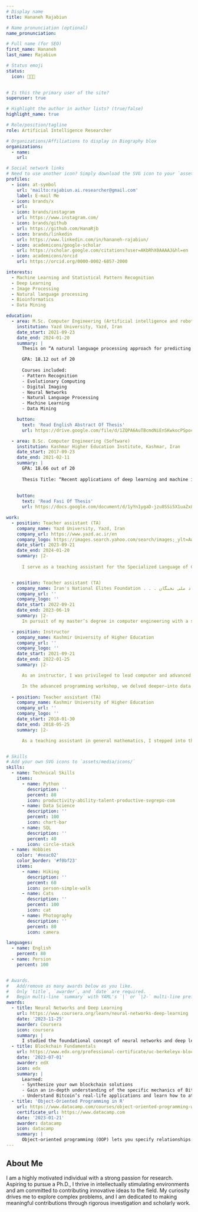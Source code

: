 ```yaml
---
# Display name
title: Hananeh Rajabiun

# Name pronunciation (optional)
name_pronunciation:

# Full name (for SEO)
first_name: Hananeh
last_name: Rajabiun

# Status emoji
status:
  icon: 👩🏻‍💻️
  

# Is this the primary user of the site?
superuser: true

# Highlight the author in author lists? (true/false)
highlight_name: true

# Role/position/tagline
role: Artificial Intelligence Researcher

# Organizations/Affiliations to display in Biography blox
organizations:
  - name:
    url: 

# Social network links
# Need to use another icon? Simply download the SVG icon to your `assets/media/icons/` folder.
profiles:
  - icon: at-symbol
    url: 'mailto:rajabiun.ai.researcher@gmail.com'
    label: E-mail Me
  - icon: brands/x
    url: 
  - icon: brands/instagram
    url: https://www.instagram.com/
  - icon: brands/github
    url: https://github.com/HanaRjb
  - icon: brands/linkedin
    url: https://www.linkedin.com/in/hananeh-rajabiun/
  - icon: academicons/google-scholar
    url: https://scholar.google.com/citations?user=AKbRhX0AAAAJ&hl=en
  - icon: academicons/orcid
    url: https://orcid.org/0000-0002-6857-2000

interests:
  - Machine Learning and Statistical Pattern Recognition
  - Deep Learning
  - Image Processing
  - Natural language processing
  - Bioinformatics
  - Data Mining

education:    
  - area: M.Sc. Computer Engineering (Artificial intelligence and robotics)
    institution: Yazd University, Yazd, Iran
    date_start: 2021-09-23
    date_end: 2024-01-20
    summary: |
      Thesis on “A natural language processing approach for predicting the lysine malonylation sites in protein” Supervised by <a href="http://pws.yazd.ac.ir/ghasemzadeh/English.htm">Prof. Mohammad Ghasemzadeh</a>. As part of my thesis, I had the honor of presenting both a conference paper and a journal article. Additionally, I currently have an article under review.

      GPA: 18.12 out of 20
      
      Courses included:
      - Pattern Recognition
      - Evolutionary Computing
      - Digital Imaging
      - Neural Networks
      - Natural Language Processing
      - Machine Learning
      - Data Mining

    button:
      text: 'Read English Abstract Of Thesis'
      url: https://drive.google.com/file/d/1ZQPA6AuTBcmdNiEnSKwkocPSpocU0skX/view?usp=sharing

  - area: B.Sc. Computer Engineering (Software)
    institution: Kashmar Higher Education Institute, Kashmar, Iran
    date_start: 2017-09-23
    date_end: 2021-02-11
    summary: |
      GPA: 18.66 out of 20
      
      Thesis Title: “Recent applications of deep learning and machine intelligence in drug discovery:methods, tools and databases” 
    
    
    button:
      text: 'Read Fasi Of Thesis'
      url: https://docs.google.com/document/d/1yYn1ygaD-jzu8SSi5X1uaZx8qJAWTrlq/edit?usp=drive_link&ouid=105262498162350443206&rtpof=true&sd=true

work:
  - position: Teacher assistant (TA)
    company_name: Yazd University, Yazd, Iran
    company_url: https://www.yazd.ac.ir/en
    company_logo: https://images.search.yahoo.com/search/images;_ylt=AwrFDbKEhZVm_JISq8dXNyoA;_ylu=Y29sbwNiZjEEcG9zAzEEdnRpZAMEc2VjA3Nj?type=E210US885G0&p=Yazd+University&fr=mcafee&th=300&tw=170&imgurl=https%3A%2F%2Fimages.search.yahoo.com%2Fsearch%2Fimages%3Fp%3DYazd%2BUniversity&rurl=https%3A%2F%2Fimages.search.yahoo.com%2Fsearch%2Fimages%3Fp%3DYazd%2BUniversity&name=Yazd+University&h=1024&w=580&turl=https%3A%2F%2Fs.yimg.com%2Fzb%2Fimgv1%2F8a7c33fe-bc22-302a-9dba-7ac2cc790bb4%2Ft_500x300&tt=Yazd+University&sigr=Ecu0AvJ4nMtY&sigit=ET4YHhPF1dSg&sigi=Djd7w2CyalUj&sign=HR6Iw.HDzn8Z&sigt=HR6Iw.HDzn8Z
    date_start: 2023-09-21
    date_end: 2024-01-20
    summary: |2-
      
      I serve as a teaching assistant for the Specialized Language of Computer Engineering course—a vital bridge for our bachelor students. Under the expert guidance of Professor Dr. Mohammad Ghasemzadeh, I navigate the intricacies of technical language, ensuring our future engineers wield both syntax and semantics with precision.


  - position: Teacher assistant (TA)
    company_name: Iran's National Elites Foundation . . . بنیاد ملی نخبگان
    company_url: ''
    company_logo: ''
    date_start: 2022-09-21
    date_end: 2023-06-19
    summary: |2-
      In pursuit of my master’s degree in computer engineering with a specialization in artificial intelligence at Yazd University, I had the honor of being selected by the National Elite Foundation’s Shahid Vazawi project. During the first and second semesters of the 1401-1402 academic year, I served as a teaching assistant for courses in natural language processing (NLP) and algorithms. Under the guidance of Dr. Ghasem Zadeh, I delved into the intricacies of these fields, supporting fellow students and contributing to their learning journey

  - position: Instructor
    company_name: Kashmir University of Higher Education 
    company_url: ''
    company_logo: ''
    date_start: 2021-09-21
    date_end: 2022-01-25
    summary: |2-

      As an instructor, I was privileged to lead computer and advanced programming workshops. In the computer workshop, we explored algorithms, debugging techniques, and the art of efficient problem-solving. 

      In the advanced programming workshop, we delved deeper—into data structures, threading, and design patterns. Each line of code became a brushstroke, crafting elegant solutions.
  
  - position: Teacher assistant (TA)
    company_name: Kashmir University of Higher Education 
    company_url: ''
    company_logo: ''
    date_start: 2018-01-30
    date_end: 2018-05-25
    summary: |2-

      As a teaching assistant in general mathematics, I stepped into the fascinating world of numbers, equations, and problem-solving. Guiding students through mathematical concepts and unraveling the mysteries of algebra, calculus, and geometry was like being a math detective.


# Skills
# Add your own SVG icons to `assets/media/icons/`
skills:
  - name: Technical Skills
    items:
      - name: Python
        description: ''
        percent: 80
        icon: productivity-ability-talent-productive-svgrepo-com
      - name: Data Science
        description: ''
        percent: 100
        icon: chart-bar
      - name: SQL
        description: ''
        percent: 40
        icon: circle-stack
  - name: Hobbies
    color: '#eeac02'
    color_border: '#f0bf23'
    items:
      - name: Hiking
        description: ''
        percent: 60
        icon: person-simple-walk
      - name: Cats
        description: ''
        percent: 100
        icon: cat
      - name: Photography
        description: ''
        percent: 80
        icon: camera

languages:
  - name: English
    percent: 80
  - name: Persion
    percent: 100


# Awards.
#   Add/remove as many awards below as you like.
#   Only `title`, `awarder`, and `date` are required.
#   Begin multi-line `summary` with YAML's `|` or `|2-` multi-line prefix and indent 2 spaces below.
awards:
  - title: Neural Networks and Deep Learning
    url: https://www.coursera.org/learn/neural-networks-deep-learning
    date: '2023-11-25'
    awarder: Coursera
    icon: coursera
    summary: |
      I studied the foundational concept of neural networks and deep learning. By the end, I was familiar with the significant technological trends driving the rise of deep learning; build, train, and apply fully connected deep neural networks; implement efficient (vectorized) neural networks; identify key parameters in a neural network’s architecture; and apply deep learning to your own applications.
  - title: Blockchain Fundamentals
    url: https://www.edx.org/professional-certificate/uc-berkeleyx-blockchain-fundamentals
    date: '2023-07-01'
    awarder: edX
    icon: edx
    summary: |
      Learned:
      - Synthesize your own blockchain solutions
      - Gain an in-depth understanding of the specific mechanics of Bitcoin
      - Understand Bitcoin’s real-life applications and learn how to attack and destroy Bitcoin, Ethereum, smart contracts and Dapps, and alternatives to Bitcoin’s Proof-of-Work consensus algorithm
  - title: 'Object-Oriented Programming in R'
    url: https://www.datacamp.com/courses/object-oriented-programming-with-s3-and-r6-in-r
    certificate_url: https://www.datacamp.com
    date: '2023-01-21'
    awarder: datacamp
    icon: datacamp
    summary: |
      Object-oriented programming (OOP) lets you specify relationships between functions and the objects that they can act on, helping you manage complexity in your code. This is an intermediate level course, providing an introduction to OOP, using the S3 and R6 systems. S3 is a great day-to-day R programming tool that simplifies some of the functions that you write. R6 is especially useful for industry-specific analyses, working with web APIs, and building GUIs.
---
```


## About Me

I am a highly motivated individual with a strong passion for research. Aspiring to pursue a Ph.D., I thrive in intellectually stimulating environments and am committed to contributing innovative ideas to the field. My curiosity drives me to explore complex problems, and I am dedicated to making meaningful contributions through rigorous investigation and scholarly work.

